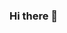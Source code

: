 ### Hi there 👋

<!--
- 🔭 I’m currently working on Foodscape https://github.com/FSA-Capstone-Team-9/foodscape-main
- 🌱 I’m currently deepening my knowledge on JS
- 👯 I’m looking to collaborate on a new project!
- 🤔 I’m looking for help with learning GraphQL
- 💬 Ask me about any of my projects!
- 📫 How to reach me: https://www.linkedin.com/in/leejohntk/
- 😄 Pronouns: he/him
-->
